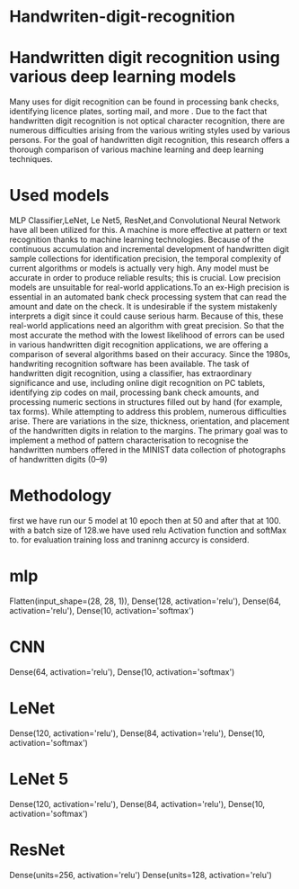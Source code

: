 # Handwriten-digit-recognition
# Handwritten digit recognition using various deep learning models
Many uses for digit recognition can be found in
processing bank checks, identifying licence plates,
sorting mail, and more . Due to the fact that
handwritten digit recognition is not optical
character recognition, there are numerous
difficulties arising from the various writing styles
used by various persons. For the goal of
handwritten digit recognition, this research offers a
thorough comparison of various machine learning
and deep learning techniques.
# Used models
MLP Classifier,LeNet, Le Net5, ResNet,and Convolutional Neural
Network have all been utilized for this. A machine
is more effective at pattern or text recognition
thanks to machine learning technologies. Because
of the continuous accumulation and incremental
development of handwritten digit sample
collections for identification precision, the temporal
complexity of current algorithms or models is
actually very high.
Any model must be accurate in order to produce
reliable results; this is crucial. Low precision
models are unsuitable for real-world applications.To
an ex-High precision is essential in an automated
bank check processing system that can read the
amount and date on the check. It is undesirable if
the system mistakenly interprets a digit since it
could cause serious harm.
Because of this, these real-world applications need
an algorithm with great precision. So that the most
accurate
the method with the lowest likelihood of errors can
be used in various handwritten digit recognition
applications, we are offering a comparison of
several algorithms based on their accuracy.
Since the 1980s, handwriting recognition
software has been available. The task of
handwritten digit recognition, using a classifier, has
extraordinary significance and use, including online
digit recognition on PC tablets, identifying zip
codes on mail, processing bank check amounts, and
processing numeric sections in structures filled out
by hand (for example, tax forms). While attempting
to address this problem, numerous difficulties arise.
There are variations in the size, thickness,
orientation, and placement of the handwritten digits
in relation to the margins. The primary goal was to
implement a method of pattern characterisation to
recognise the handwritten numbers offered in the
MINIST data collection of photographs of
handwritten digits (0–9)
# Methodology 
first we have run our 5 model at 10 epoch 
then at 50 and after that at 100. with a
batch size of 128.we have used relu
Activation function and softMax to.
for evaluation training loss and
traninng accurcy is considerd. 
#  mlp 
 Flatten(input_shape=(28, 28, 1)),
    Dense(128, activation='relu'),
    Dense(64, activation='relu'),
    Dense(10, activation='softmax')
# CNN  
   Dense(64, activation='relu'),
    Dense(10, activation='softmax')
# LeNet 
 Dense(120, activation='relu'),
    Dense(84, activation='relu'),
    Dense(10, activation='softmax')
# LeNet 5 
Dense(120, activation='relu'),
    Dense(84, activation='relu'),
    Dense(10, activation='softmax')
# ResNet 
   Dense(units=256, activation='relu')
   Dense(units=128, activation='relu')
